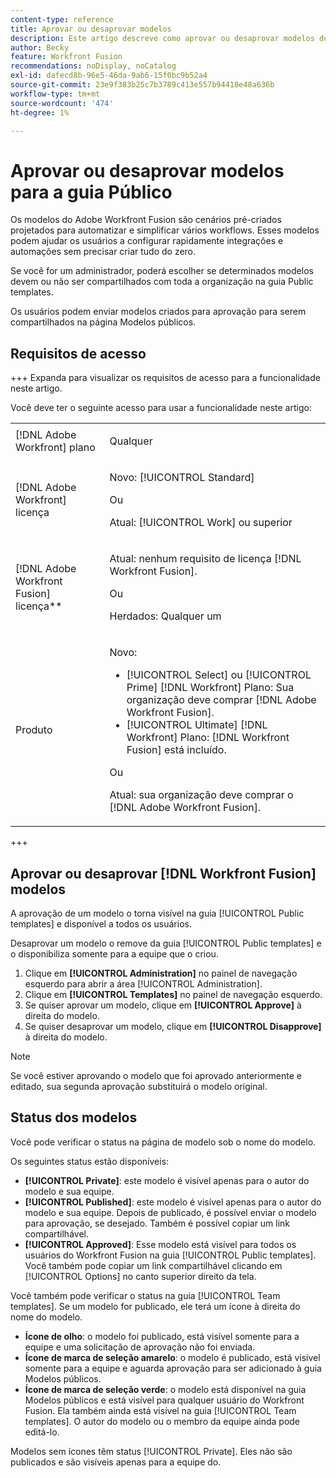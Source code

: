 ```yaml
---
content-type: reference
title: Aprovar ou desaprovar modelos
description: Este artigo descreve como aprovar ou desaprovar modelos do Fusion.
author: Becky
feature: Workfront Fusion
recommendations: noDisplay, noCatalog
exl-id: dafecd8b-96e5-46da-9ab6-15f0bc9b52a4
source-git-commit: 23e9f383b25c7b3789c413e557b94418e48a636b
workflow-type: tm+mt
source-wordcount: '474'
ht-degree: 1%

---
```


# Aprovar ou desaprovar modelos para a guia Público

Os modelos do Adobe Workfront Fusion são cenários pré-criados projetados para automatizar e simplificar vários workflows. Esses modelos podem ajudar os usuários a configurar rapidamente integrações e automações sem precisar criar tudo do zero.

Se você for um administrador, poderá escolher se determinados modelos devem ou não ser compartilhados com toda a organização na guia Public templates.

Os usuários podem enviar modelos criados para aprovação para serem compartilhados na página Modelos públicos. <!--do the have to be requested or can an admin just choose to approve?-->

## Requisitos de acesso

+++ Expanda para visualizar os requisitos de acesso para a funcionalidade neste artigo.

Você deve ter o seguinte acesso para usar a funcionalidade neste artigo:

<table style="table-layout:auto">
  <col>
  <col>
  <tbody>
    <tr>
      <td role="rowheader">[!DNL Adobe Workfront] plano</td>
      <td><p>Qualquer</p></td>
    </tr>
    <tr data-mc-conditions="">
      <td role="rowheader">[!DNL Adobe Workfront] licença</td>
      <td><p>Novo: [!UICONTROL Standard]</p><p>Ou</p><p>Atual: [!UICONTROL Work] ou superior</p></td>
    </tr>
    <tr>
      <td role="rowheader">[!DNL Adobe Workfront Fusion] licença**</td>
      <td>
        <p>Atual: nenhum requisito de licença [!DNL Workfront Fusion].</p>
        <p>Ou</p>
        <p>Herdados: Qualquer um</p>
      </td>
    </tr>
    <tr>
      <td role="rowheader">Produto</td>
      <td>
        <p>Novo:</p>
        <ul>
          <li>[!UICONTROL Select] ou [!UICONTROL Prime] [!DNL Workfront] Plano: Sua organização deve comprar [!DNL Adobe Workfront Fusion].</li>
          <li>[!UICONTROL Ultimate] [!DNL Workfront] Plano: [!DNL Workfront Fusion] está incluído.</li>
        </ul>
        <p>Ou</p>
        <p>Atual: sua organização deve comprar o [!DNL Adobe Workfront Fusion].</p>
      </td>
    </tr>
  </tbody>
</table>

<!--
For more detail about the information in this table, see [Access requirements in Workfront documentation](/help/quicksilver/administration-and-setup/add-users/access-levels-and-object-permissions/access-level-requirements-in-documentation.md). 

For information on [!DNL Adobe Workfront Fusion] licenses, see [[!DNL Adobe Workfront Fusion] licenses](../../workfront-fusion/get-started/license-automation-vs-integration.md).-->

+++

## Aprovar ou desaprovar [!DNL Workfront Fusion] modelos

A aprovação de um modelo o torna visível na guia [!UICONTROL Public templates] e disponível a todos os usuários.

Desaprovar um modelo o remove da guia [!UICONTROL Public templates] e o disponibiliza somente para a equipe que o criou.

1. Clique em **[!UICONTROL Administration]** no painel de navegação esquerdo para abrir a área [!UICONTROL Administration].
1. Clique em **[!UICONTROL Templates]** no painel de navegação esquerdo.
1. Se quiser aprovar um modelo, clique em **[!UICONTROL Approve]** à direita do modelo.
1. Se quiser desaprovar um modelo, clique em **[!UICONTROL Disapprove]** à direita do modelo.

>[!NOTE]
>
>Se você estiver aprovando o modelo que foi aprovado anteriormente e editado, sua segunda aprovação substituirá o modelo original.


## Status dos modelos

Você pode verificar o status na página de modelo sob o nome do modelo.

Os seguintes status estão disponíveis:

* **[!UICONTROL Private]**: este modelo é visível apenas para o autor do modelo e sua equipe.
* **[!UICONTROL Published]**: este modelo é visível apenas para o autor do modelo e sua equipe. Depois de publicado, é possível enviar o modelo para aprovação, se desejado. Também é possível copiar um link compartilhável.
* **[!UICONTROL Approved]**: Esse modelo está visível para todos os usuários do Workfront Fusion na guia [!UICONTROL Public templates]. Você também pode copiar um link compartilhável clicando em [!UICONTROL Options] no canto superior direito da tela.

Você também pode verificar o status na guia [!UICONTROL Team templates]. Se um modelo for publicado, ele terá um ícone à direita do nome do modelo.

* **Ícone de olho**: o modelo foi publicado, está visível somente para a equipe e uma solicitação de aprovação não foi enviada.
* **Ícone de marca de seleção amarelo**: o modelo é publicado, está visível somente para a equipe e aguarda aprovação para ser adicionado à guia Modelos públicos.
* **Ícone de marca de seleção verde**: o modelo está disponível na guia Modelos públicos e está visível para qualquer usuário do Workfront Fusion. Ela também ainda está visível na guia [!UICONTROL Team templates]. O autor do modelo ou o membro da equipe ainda pode editá-lo.

Modelos sem ícones têm status [!UICONTROL Private]. Eles não são publicados e são visíveis apenas para a equipe do.


<!--

## Questions about how this works

Editing

1. If an admin edits a template, do they have to publish again? ... Do they have to approve again?
1. What does publishing actually do?
1. Does a user have to submit for approval to share on the Public tab or can admin go through and approve/reject which ones they want? 
1. What is the admin approving? Does a user have to submit it for approval? 



What does "Publishing" mean?
What does "Approving" mean?
If an admin edits a template, do they have to publish again? ... Do they have to approve again?
Does a user have to submit for approval to share on the Public tab or can admin go through and approve/reject which ones they want? 
What is the admin approving? Does a user have to submit it for approval?

-->
